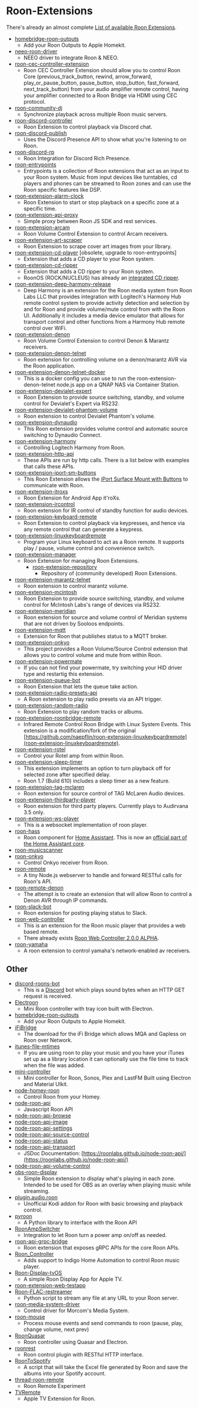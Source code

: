 # Roon-Extensions

There's already an almost complete [List of available Roon Extensions](https://github.com/TheAppgineer/roon-extension-manager/wiki/Extension-Repository).

* [homebridge-roon-outputs](https://github.com/jptaranto/homebridge-roon-outputs)
  * Add your Roon Outputs to Apple Homekit.
* [neeo-roon-driver](https://github.com/docbobo/neeo-roon-driver)
  * NEEO driver to integrate Roon & NEEO.
* [roon-cec-controller-extension](https://github.com/benjaminbellamy/roon-cec-controller-extension)
  * Roon CEC Controller Extension should allow you to control Roon Core (previous_track_button, rewind, arrow_forward, play_or_pause_button, pause_button, stop_button, fast_forward, next_track_button) from your audio amplifier remote control, having your amplifier connected to a Roon Bridge via HDMI using CEC protocol.
* [roon-community-dj](https://github.com/nugget/roon-community-dj)
  * Synchronize playback across multiple Roon music servers.
* [roon-discord-controller](https://github.com/nugget/roon-discord-controller)
  * Roon Extension to control playback via Discord chat.
* [roon-discord-publish](https://github.com/williamtdr/roon-discord-publish)
  * Uses the Discord Presence API to show what you're listening to on Roon.
* [roon-discord-rp](https://github.com/jamesxsc/roon-discord-rp)
  * Roon Integration for Discord Rich Presence.
* [roon-entrypoints](https://github.com/TheAppgineer/roon-entrypoints)
  * Entrypoints is a collection of Roon extensions that act as an input to your Roon system. Music from input devices like turntables, cd players and phones can be streamed to Roon zones and can use the Roon specific features like DSP.
* [roon-extension-alarm-clock](https://github.com/TheAppgineer/roon-extension-alarm-clock)
  * Roon Extension to start or stop playback on a specific zone at a specific time.
* [roon-extension-api-proxy](https://github.com/maniac0r/roon-extension-api-proxy)
  * Simple proxy between Roon JS SDK and rest services.
* [roon-extension-arcam](https://github.com/docbobo/roon-extension-arcam)
  * Roon Volume Control Extension to control Arcam receivers.
* [roon-extension-art-scraper](https://github.com/TheAppgineer/roon-extension-art-scraper)
  * Roon Extension to scrape cover art images from your library.
* [roon-extension-cd-player](https://github.com/TheAppgineer/roon-extension-cd-player) [obsolete, upgrade to roon-entrypoints]
  * Extension that adds a CD player to your Roon system.
* [roon-extension-cd-ripper](https://github.com/TheAppgineer/roon-extension-cd-ripper)
  * Extension that adds a CD ripper to your Roon system.
  * RoonOS (ROCK/NUCLEUS) has already an [integrated CD ripper](https://help.roonlabs.com/portal/en/kb/articles/roon-os-cdrom).
* [roon-extension-deep-harmony-release](https://github.com/Khazul/roon-extension-deep-harmony-release)
  * Deep Harmony is an extension for the Roon media system from Roon Labs LLC that provides integration with Logitech's Harmony Hub remote control system to provide activity detection and selection by and for Roon and provide volume/mute control from with the Roon UI. Additionally it includes a media device emulator that allows for transport control and other functions from a Harmony Hub remote control over WiFi.
* [roon-extension-denon](https://github.com/docbobo/roon-extension-denon)
  * Roon Volume Control Extension to control Denon & Marantz receivers.
* [roon-extension-denon-telnet](https://github.com/ascl00/roon-extension-denon-telnet)
  * Roon extension for controlling volume on a denon/marantz AVR via the Roon application.
* [roon-extension-denon-telnet-docker](https://github.com/ascl00/roon-extension-denon-telnet-docker)
  * This is a docker config you can use to run the roon-extension-denon-telnet node.js app on a QNAP NAS via Container Station.
* [roon-extension-devialet-expert](https://github.com/RoonLabs/roon-extension-devialet-expert)
  * Roon Extension to provide source switching, standby, and volume control for Devialet's Expert via RS232.
* [roon-extension-devialet-phantom-volume](https://github.com/RoonLabs/roon-extension-devialet-phantom-volume)
  * Roon extension to control Devialet Phantom's volume.
* [roon-extension-dynaudio](https://github.com/naepflin/roon-extension-dynaudio)
  * This Roon extension provides volume control and automatic source switching to Dynaudio Connect.
* [roon-extension-harmony](https://github.com/docbobo/roon-extension-harmony)
  * Controlling Logitech Harmony from Roon.
* [roon-extension-http-api](https://github.com/st0g1e/roon-extension-http-api)
  * These APIs are run by http calls. There is a list below with examples that calls these APIs.
* [roon-extension-iport-sm-buttons](https://github.com/RoonLabs/roon-extension-iport-sm-buttons)
  * This Roon Extension allows the [iPort Surface Mount with Buttons](http://iportproducts.com/surfacemountbuttons) to communicate with Roon.
* [roon-extension-itroxs](https://github.com/bsc101/roon-extension-itroxs)
  * Roon Extension for Android App it'roXs.
* [roon-extension-ircontrol](https://github.com/stefan747/roon-extension-ircontrol)
  * Roon extension for IR control of standby function for audio devices.
* [roon-extension-keyboard-remote](https://github.com/mjmaisey/roon-extension-keyboard-remote)
  * Roon Extension to control playback via keypresses, and hence via any remote control that can generate a keypress.
* [roon-extension-linuxkeyboardremote](https://github.com/naepflin/roon-extension-linuxkeyboardremote)
  * Program your Linux keyboard to act as a Roon remote. It supports play / pause, volume control and convenience switch.
* [roon-extension-manager](https://github.com/TheAppgineer/roon-extension-manager)
  * Roon Extension for managing Roon Extensions.
    * [roon-extension-repository](https://github.com/TheAppgineer/roon-extension-repository)
      * Repository of (community developed) Roon Extensions.
* [roon-extension-marantz-telnet](https://github.com/mccainca/roon-extension-marantz-telnet)
  * Roon extension to control marantz volume.
* [roon-extension-mcintosh](https://github.com/stefan747/roon-extension-mcintosh)
  * Roon Extension to provide source switching, standby, and volume control for McIntosh Labs's range of devices via RS232.
* [roon-extension-meridian](https://github.com/RoonLabs/roon-extension-meridian)
  * Roon extension for source and volume control of Meridian systems that are not driven by Sooloos endpoints.
* [roon-extension-mqtt](https://github.com/fjgalesloot/roon-extension-mqtt)
  * Extension for Roon that publishes status to a MQTT broker.
* [roon-extension-onkyo](https://github.com/marcelveldt/roon-extension-onkyo)
  * This project provides a Roon Volume/Source Control extension that allows you to control volume and mute from within Roon.
* [roon-extension-powermate](https://github.com/RoonLabs/roon-extension-powermate)
  * If you can not find your powermate, try switching your HID driver type and restartig this extension.
* [roon-extension-queue-bot](https://github.com/TheAppgineer/roon-extension-queue-bot)
  * Roon Extension that lets the queue take action.
* [roon-extension-radio-presets-api](https://github.com/imgrant/roon-extension-radio-presets-api)
  * A Roon extension to play radio presets via an API trigger.
* [roon-extension-random-radio](https://github.com/TheAppgineer/roon-extension-random-radio)
  * Roon Extension to play random tracks or albums.
* [roon-extension-roonbridge-remote](https://github.com/danward79/roon-extension-roonbridge-remote)
  * Infrared Remote Control Roon Bridge with Linux System Events. This extension is a modification/fork of the original [https://github.com/naepflin/roon-extension-linuxkeyboardremote](roon-extension-linuxkeyboardremote).
* [roon-extension-rotel](https://github.com/bsc101/roon-extension-rotel)
  * Control your Rotel amp from within Roon.
* [roon-extension-sleep-timer](https://github.com/bancofan/roon-extension-sleep-timer)
  * This extension implements an option to turn playback off for selected zone after specified delay.
  * Roon 1.7 (Build 610) includes a sleep timer as a new feature.
* [roon-extension-tag-mclaren](https://github.com/TheAppgineer/roon-extension-tag-mclaren)
  * Roon extension for source control of TAG McLaren Audio devices.
* [roon-extension-thirdparty-player](https://github.com/st0g1e/roon-extension-thirdparty-player)
  * Roon extension for third party players. Currently plays to Audirvana 3.5 only.
* [roon-extension-ws-player](https://github.com/st0g1e/roon-extension-ws-player)
  * This is a websocket implementation of roon player.
* [roon-hass](https://github.com/marcelveldt/roon-hass)
  * Roon component for [Home Assistant](https://www.home-assistant.io/).
    This is now an [official part of the Home Assistant core](https://github.com/home-assistant/core/tree/dev/homeassistant/components/roon).
* [roon-musicscanner](https://github.com/rasuni/roon-musicscanner)
* [roon-onkyo](https://github.com/kosmikkosmik/roon-onkyo)
  * Control Onkyo receiver from Roon.
* [roon-remote](https://github.com/varunrandery/roon-remote)
  * A tiny Node.js webserver to handle and forward RESTful calls for Roon's API.
* [roon-remote-denon](https://github.com/musicfan145/roon-remote-denon)
  * The attempt is to create an extension that will allow Roon to control a Denon AVR through IP commands.
* [roon-slack-bot](https://github.com/thomasrosdahl/roon-slack-bot)
  * Roon extension for posting playing status to Slack.
* [roon-web-controller](https://github.com/pluggemi/roon-web-controller)
  * This is an extension for the Roon music player that provides a web based remote.
  * There already exists [Roon Web Controller 2.0.0 ALPHA](https://community.roonlabs.com/t/roon-web-controller-2-0-0-alpha-now-available/110504).
* [roon-yamaha](https://github.com/statesofpop/roon-yamaha)
  * A roon extension to control yamaha's network-enabled av receivers.

## Other

* [discord-roons-bot](https://github.com/MrBean355/discord-roons-bot)
  * This is a [Discord](http://discordapp.com/) bot which plays sound bytes when an HTTP GET request is received.
* [Electroon](https://github.com/wwwizzarrdry/Electroon)
  * Mini Roon controller with tray icon built with Electron.
* [homebridge-roon-outputs](https://github.com/jptaranto/homebridge-roon-outputs)
  * Add your Roon Outputs to Apple Homekit.
* [iFiBridge](https://github.com/iFiAudio/iFiBridge)
  * The download for the iFi Bridge which allows MQA and Gapless on Roon over Network.
* [itunes-file-mtimes](https://github.com/nugget/itunes-file-mtimes)
  * If you are using roon to play your music and you have your iTunes set up as a library location it can optionally use the file time to track when the file was added.
* [mini-controller](https://github.com/wwwizzarrdry/mini-controller)
  * Mini controller for Roon, Sonos, Plex and LastFM Built using Electron and Material UIkit.
* [node-homey-roon](https://github.com/mebrein/node-homey-roon)
  * Control Roon from your Homey.
* [node-roon-api](https://github.com/RoonLabs/node-roon-api)
  * Javascript Roon API
* [node-roon-api-browse](https://github.com/RoonLabs/node-roon-api-browse)
* [node-roon-api-image](https://github.com/RoonLabs/node-roon-api-image)
* [node-roon-api-settings](https://github.com/RoonLabs/node-roon-api-settings)
* [node-roon-api-source-control](https://github.com/RoonLabs/node-roon-api-source-control)
* [node-roon-api-status](https://github.com/RoonLabs/node-roon-api-status)
* [node-roon-api-transport](https://github.com/RoonLabs/node-roon-api-transport)
  * JSDoc Documentation: [https://roonlabs.github.io/node-roon-api/](https://roonlabs.github.io/node-roon-api/)
* [node-roon-api-volume-control](https://github.com/RoonLabs/node-roon-api-volume-control)
* [obs-roon-display](https://github.com/docBliny/obs-roon-display)
  * Simple Roon extension to display what's playing in each zone. Intended to be used for OBS as an overlay when playing music while streaming.
* [plugin.audio.roon](https://github.com/kodi-community-addons/plugin.audio.roon)
  * Unofficial Kodi addon for Roon with basic browsing and playback control.
* [pyroon](https://github.com/pavoni/pyroon)
   * A Python library to interface with the Roon API
* [RoonAmpSwitcher](https://github.com/superfell/RoonAmpSwitcher)
  * Integration to let Roon turn a power amp on/off as needed.
* [roon-api-grpc-bridge](https://github.com/sbosley/roon-api-grpc-bridge)
  * Roon extension that exposes gRPC APIs for the core Roon APIs.
* [Roon_Controller](https://github.com/autolog/Roon_Controller)
  * Adds support to Indigo Home Automation to control Roon music player.
* [Roon-Display-tvOS](https://github.com/MattTW/Roon-Display-tvOS)
  * A simple Roon Display App for Apple TV.
* [roon-extension-web-testapp](https://github.com/RoonLabs/roon-extension-web-testapp)
* [Roon-FLAC-restreamer](https://github.com/lfontanel/Roon-FLAC-restreamer)
  * Python script to stream any file at any URL to your Roon server.
* [roon-media-system-driver](https://github.com/ancient-geek/roon-media-system-driver)
  * Control driver for Morcom's Media System.
* [roon-mouse](https://github.com/keesma/roon-mouse)
  * Process mouse events and send commands to roon (pause, play, change volume, next prev) 
* [RoonQuasar](https://github.com/wwwizzarrdry/RoonQuasar)
  * Roon controller using Quasar and Electron.
* [roonrest](https://github.com/matteck/roonrest)
  * Roon control plugin with RESTful HTTP interface.
* [RoonToSpotify](https://github.com/JoeCotellese/RoonToSpotify)
  * A script that will take the Excel file generated by Roon and save the albums into your Spotify account.
* [thread-roon-remote](https://github.com/djthread/thread-roon-remote)
  * Roon Remote Experiment
* [TVRemote](https://github.com/RussellValiant/TVRemote)
  * Apple TV Extension for Roon.
